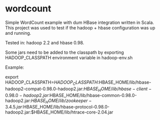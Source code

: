 wordcount
=========

Simple WordCount example with dum HBase integration written in Scala.
This project was used to test if the 
hadoop + hbase configuration was up and running.

Tested in:
hadoop 2.2 and hbase 0.98.

Some jars need to be added to the classpath by exporting HADOOP_CLASSPATH environment 
variable in hadoop-env.sh

Example:

export HADOOP_CLASSPATH=$HADOOP_CLASSPATH:$HBASE_HOME/lib/hbase-hadoop2-compat-0.98.0-hadoop2.jar:$HBASE_HOME/lib/hbase-client-0.98.0-hadoop2.jar:$HBASE_HOME/lib/hbase-common-0.98.0-hadoop2.jar:$HBASE_HOME/lib/zookeeper-3.4.5.jar:$HBASE_HOME/lib/hbase-protocol-0.98.0-hadoop2.jar:$HBASE_HOME/lib/htrace-core-2.04.jar
